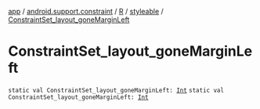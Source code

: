 [app](../../../index.md) / [android.support.constraint](../../index.md) / [R](../index.md) / [styleable](index.md) / [ConstraintSet_layout_goneMarginLeft](./-constraint-set_layout_gone-margin-left.md)

# ConstraintSet_layout_goneMarginLeft

`static val ConstraintSet_layout_goneMarginLeft: `[`Int`](https://kotlinlang.org/api/latest/jvm/stdlib/kotlin/-int/index.html)
`static val ConstraintSet_layout_goneMarginLeft: `[`Int`](https://kotlinlang.org/api/latest/jvm/stdlib/kotlin/-int/index.html)